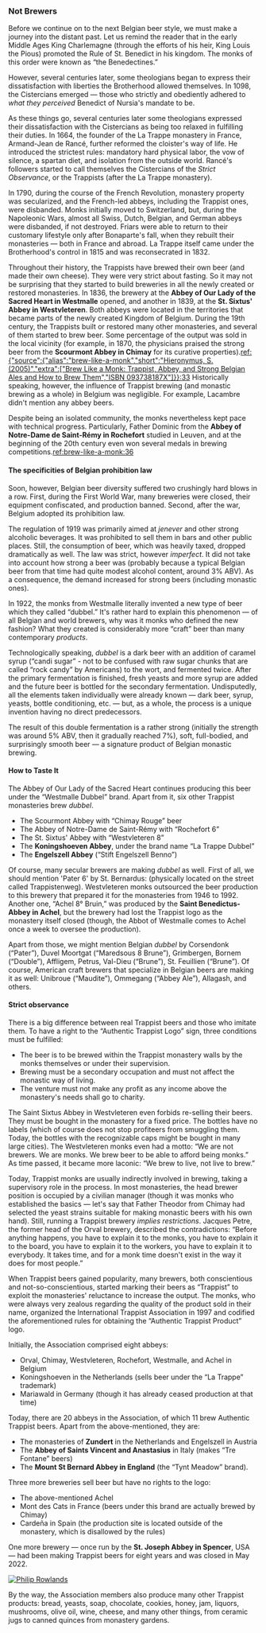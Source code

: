 ### Not Brewers

Before we continue on to the next Belgian beer style, we must make a journey into the  distant past. Let us remind the reader that in the early Middle Ages King Charlemagne (through the efforts of his heir, King Louis the Pious) promoted the Rule of St. Benedict in his kingdom. The monks of this order were known as “the Benedectines.”

However, several centuries later, some theologians began to express their dissatisfaction with liberties the Brotherhood allowed themselves. In 1098, the Cistercians emerged — those who strictly and obediently adhered to *what they perceived* Benedict of Nursia's mandate to be.

As these things go, several centuries later some theologians expressed their dissatisfaction with the Cistercians as being too relaxed in fulfilling their duties. In 1664, the founder of the La Trappe monastery in France, Armand-Jean de Rancé, further reformed the cloister's way of life. He introduced the strictest rules: mandatory hard physical labor, the vow of silence, a spartan diet, and isolation from the outside world. Rancé's followers started to call themselves the Cistercians of the *Strict Observance*, or the Trappists (after the La Trappe monastery).

In 1790, during the course of the French Revolution, monastery property was secularized, and the French-led abbeys, including the Trappist ones, were disbanded. Monks initially moved to Switzerland, but, during the Napoleonic Wars, almost all Swiss, Dutch, Belgian, and German abbeys were disbanded, if not destroyed. Friars were able to return to their customary lifestyle only after Bonaparte's fall, when they rebuilt their monasteries — both in France and abroad. La Trappe itself came under the Brotherhood's control in 1815 and was reconsecrated in 1832.

Throughout their history, the Trappists have brewed their own beer (and made their own cheese). They were very strict about fasting. So it may not be surprising that they started to build breweries in all the newly created or restored monasteries. In 1836, the brewery at the **Abbey of Our Lady of the Sacred Heart in Westmalle** opened, and another in 1839, at the **St. Sixtus' Abbey in Westvleteren**. Both abbeys were located in the territories that became parts of the newly created Kingdom of Belgium. During the 19th century, the Trappists built or restored many other monasteries, and several of them started to brew beer. Some percentage of the output was sold in the local vicinity (for example, in 1870, the physicians praised the strong beer from the **Scourmont Abbey in Chimay** for its curative properties).[ref:{"source":{"alias":"brew-like-a-monk","short":"Hieronymus, S. (2005)","extra":["Brew Like a Monk: Trappist, Abbey, and Strong Belgian Ales and How to Brew Them","ISBN 093738187X"]}}:33]() Historically speaking, however, the influence of Trappist brewing (and monastic brewing as a whole) in Belgium was negligible. For example, Lacambre didn't mention any abbey beers.

Despite being an isolated community, the monks nevertheless kept pace with technical progress. Particularly, Father Dominic from the **Abbey of Notre-Dame de Saint-Rémy in Rochefort** studied in Leuven, and at the beginning of the 20th century even won several medals in brewing competitions.[ref:brew-like-a-monk:36]()

#### The specificities of Belgian prohibition law

Soon, however, Belgian beer diversity suffered two crushingly hard blows in a row. First, during the First World War, many breweries were closed, their equipment confiscated, and production banned. Second, after the war, Belgium adopted its prohibition law.

The regulation of 1919 was primarily aimed at *jenever* and other strong alcoholic beverages. It was prohibited to sell them in bars and other public places. Still, the consumption of beer, which was heavily taxed, dropped dramatically as well. The law was strict, however *imperfect*. It did not take into account how strong a beer was (probably because a typical Belgian beer from that time had quite modest alcohol content, around 3% ABV). As a consequence, the demand increased for strong beers (including monastic ones).

In 1922, the monks from Westmalle literally invented a new type of beer which they called “dubbel.” It's rather hard to explain this phenomenon — of all Belgian and world brewers, why was it monks who defined the new fashion? What they created is considerably more “craft” beer than many contemporary *products*.

Technologically speaking, *dubbel* is a dark beer with an addition of caramel syrup (“candi sugar” - not to be confused with raw sugar chunks that are called “rock candy” by Americans) to the wort, and fermented twice. After the primary fermentation is finished, fresh yeasts and more syrup are added and the future beer is bottled for the secondary fermentation. Undisputedly, all the elements taken individually were already known — dark beer, syrup, yeasts, bottle conditioning, etc. — but, as a whole, the process is a unique invention having no direct predecessors.

The result of this double fermentation is a rather strong (initially the strength was around 5% ABV, then it gradually reached 7%), soft, full-bodied, and surprisingly smooth beer — a signature product of Belgian monastic brewing.

#### How to Taste It

The Abbey of Our Lady of the Sacred Heart continues producing this beer under the “Westmalle Dubbel” brand. Apart from it, six other Trappist monasteries brew *dubbel*.

  * The Scourmont Abbey with “Chimay Rouge” beer
  * The Abbey of Notre-Dame de Saint-Rémy with “Rochefort 6”
  * The St. Sixtus' Abbey with “Westvleteren 8”
  * The **Koningshoeven Abbey**, under the brand name “La Trappe Dubbel”
  * The **Engelszell Abbey** (“Stift Engelszell Benno”)

Of course, many secular brewers are making *dubbel* as well. First of all, we should mention 'Pater 6' by St. Bernardus: (physically located on the street called Trappistenweg). Westvleteren monks outsourced the beer production to this brewery that prepared it for the monasteries from 1946 to 1992. Another one, “Achel 8° Bruin,” was produced by the **Saint Benedictus-Abbey in Achel**, but the brewery had lost the Trappist logo as the monastery itself closed (though, the Abbot of Westmalle comes to Achel once a week to oversee the production).

Apart from those, we might mention Belgian *dubbel* by Corsendonk (“Pater”), Duvel Moortgat (“Maredsous 8 Brune”), Grimbergen, Bornem (“Double”), Affligem, Petrus, Val-Dieu (“Brune”), St. Feuillien (“Brune”). Of course, American craft brewers that specialize in Belgian beers are making it as well: Unibroue (“Maudite”), Ommegang (“Abbey Ale”), Allagash, and others.

#### Strict observance

There is a big difference between real Trappist beers and those who imitate them. To have a right to the “Authentic Trappist Logo” sign, three conditions must be fulfilled:

  * The beer is to be brewed within the Trappist monastery walls by the monks themselves or under their supervision.
  * Brewing must be a secondary occupation and must not affect the monastic way of living.
  * The venture must not make any profit as any income above the monastery's needs shall go to charity.

The Saint Sixtus Abbey in Westvleteren even forbids re-selling their beers. They must be bought in the monastery for a fixed price. The bottles have no labels (which of course does not stop profiteers from smuggling them. Today, the bottles with the recognizable caps might be bought in many large cities). The Westvleteren monks even had a motto: “We are not brewers. We are monks. We brew beer to be able to afford being monks.” As time passed, it became more laconic: “We brew to live, not live to brew.”

Today, Trappist monks are usually indirectly involved in brewing, taking a supervisory role in the process. In most monasteries, the head brewer position is occupied by a civilian manager (though it was monks who established the basics — let's say that Father Theodor from Chimay had selected the yeast strains suitable for making monastic beers with his own hand). Still, running a Trappist brewery *implies restrictions*. Jacques Petre, the former head of the Orval brewery, described the contradictions: “Before anything happens, you have to explain it to the monks, you have to explain it to the board, you have to explain it to the workers, you have to explain it to everybody. It takes time, and for a monk time doesn't exist in the way it does for most people.”

When Trappist beers gained popularity, many brewers, both conscientious and not-so-conscientious, started marking their beers as “Trappist” to exploit the monasteries' reluctance to increase the output. The monks, who were always very zealous regarding the quality of the product sold in their name, organized the International Trappist Association in 1997 and codified the aforementioned rules for obtaining the “Authentic Trappist Product” logo.

Initially, the Association comprised eight abbeys: 
  * Orval, Chimay, Westvleteren, Rochefort, Westmalle, and Achel in Belgium
  * Koningshoeven in the Netherlands (sells beer under the “La Trappe” trademark)
  * Mariawald in Germany (though it has already ceased production at that time) 

Today, there are 20 abbeys in the Association, of which 11 brew Authentic Trappist beers. Apart from the above-mentioned, they are:
  * The monasteries of **Zundert** in the Netherlands and Engelszell in Austria
  * The **Abbey of Saints Vincent and Anastasius** in Italy (makes “Tre Fontane” beers)
  * The **Mount St Bernard Abbey in England** (the “Tynt Meadow” brand).

Three more breweries sell beer but have no rights to the logo: 
  * The above-mentioned Achel
  * Mont des Cats in France (beers under this brand are actually brewed by Chimay)
  * Cardeña in Spain (the production site is located outside of the monastery, which is disallowed by the rules)
  
One more brewery — once run by the **St. Joseph Abbey in Spencer**, USA — had been making Trappist beers for eight years and was closed in May 2022.

[![Philip Rowlands](/img/trappist-beers.jpg "11 Trappist beers. The orange-capped bottle with no label is Westvleteren XII")](https://commons.wikimedia.org/wiki/File:Trappist_Beer_2015-08-15.jpg)

By the way, the Association members also produce many other Trappist products: bread, yeasts, soap, chocolate, cookies, honey, jam, liquors, mushrooms, olive oil, wine, cheese, and many other things, from ceramic jugs to canned quinces from monastery gardens.